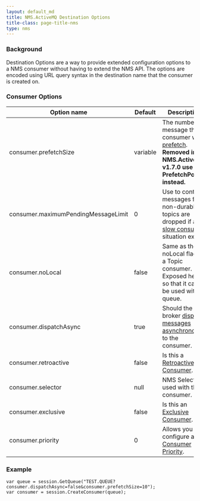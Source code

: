 ```yaml
---
layout: default_md
title: NMS.ActiveMQ Destination Options 
title-class: page-title-nms
type: nms
---
```

### Background

Destination Options are a way to provide extended configuration options to a NMS consumer without having to extend the NMS API. The options are encoded using URL query syntax in the destination name that the consumer is created on.

### Consumer Options

|Option name|Default|Description|
|---|---|---|
|consumer.prefetchSize|variable|The number of message the consumer will [prefetch](#).  **Removed in NMS.ActiveMQ v1.7.0 use the PrefetchPolicy instead.**|
|consumer.maximumPendingMessageLimit|0|Use to control if messages for non-durable topics are dropped if a [slow consumer](#) situation exists.|
|consumer.noLocal|false|Same as the noLocal flag on a Topic consumer. Exposed here so that it can be used with a queue.|
|consumer.dispatchAsync|true|Should the broker [dispatch messages asynchronously](#) to the consumer.|
|consumer.retroactive|false|Is this a [Retroactive Consumer](#).|
|consumer.selector|null|NMS Selector used with the consumer.|
|consumer.exclusive|false|Is this an [Exclusive Consumer](#).|
|consumer.priority|0|Allows you to configure a [Consumer Priority](#).|

### Example

```
var queue = session.GetQueue("TEST.QUEUE?consumer.dispatchAsync=false&consumer.prefetchSize=10");
var consumer = session.CreateConsumer(queue);
```
